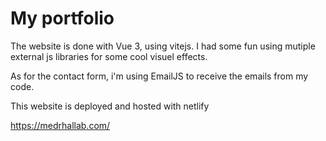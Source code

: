 # My portfolio

The website is done with Vue 3, using vitejs. I had some fun using mutiple external js libraries for some cool visuel effects.

As for the contact form, i'm using EmailJS to receive the emails from my code.

This website is deployed and hosted with netlify

https://medrhallab.com/
